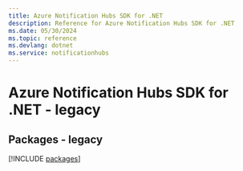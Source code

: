 ```yaml
---
title: Azure Notification Hubs SDK for .NET
description: Reference for Azure Notification Hubs SDK for .NET
ms.date: 05/30/2024
ms.topic: reference
ms.devlang: dotnet
ms.service: notificationhubs
---
```

# Azure Notification Hubs SDK for .NET - legacy
## Packages - legacy
[!INCLUDE [packages](notification-hubs-index.md)]